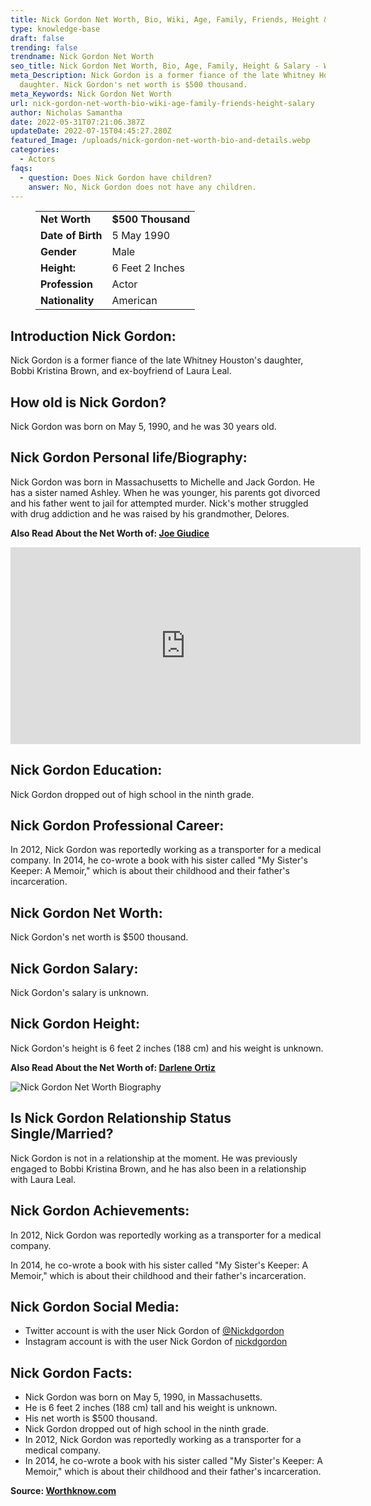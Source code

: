 ```yaml
---
title: Nick Gordon Net Worth, Bio, Wiki, Age, Family, Friends, Height & Salary
type: knowledge-base
draft: false
trending: false
trendname: Nick Gordon Net Worth
seo_title: Nick Gordon Net Worth, Bio, Age, Family, Height & Salary - WorthKnow
meta_Description: Nick Gordon is a former fiance of the late Whitney Houston's
  daughter. Nick Gordon's net worth is $500 thousand.
meta_Keywords: Nick Gordon Net Worth
url: nick-gordon-net-worth-bio-wiki-age-family-friends-height-salary
author: Nicholas Samantha
date: 2022-05-31T07:21:06.387Z
updateDate: 2022-07-15T04:45:27.280Z
featured_Image: /uploads/nick-gordon-net-worth-bio-and-details.webp
categories:
  - Actors
faqs:
  - question: Does Nick Gordon have children?
    answer: No, Nick Gordon does not have any children.
---
```

<figure class="wp-block-table is-style-stripes">
  <table>
    <tbody>
      <tr>
        <td>
          <strong>Net Worth</strong>
        </td>
        <td>
          <strong>$500 Thousand</strong>
        </td>
      </tr>
      <tr>
        <td>
          <strong>Date of Birth</strong>
        </td>
        <td>5 May 1990</td>
      </tr>
      <tr>
        <td>
          <strong>Gender</strong>
        </td>
        <td>Male</td>
      </tr>
      <tr>
        <td>
          <strong>Height:</strong>
        </td>
        <td>6 Feet 2 Inches</td>
      </tr>
      <tr>
        <td>
          <strong>Profession</strong>
        </td>
        <td>Actor</td>
      </tr>
      <tr>
        <td>
          <strong>Nationality</strong>
        </td>
        <td>American</td>
      </tr>
    </tbody>
  </table>
</figure>

## **Introduction Nick Gordon:**

Nick Gordon is a former fiance of the late Whitney Houston's daughter, Bobbi Kristina Brown, and ex-boyfriend of Laura Leal.

## **How old is Nick Gordon?**

Nick Gordon was born on May 5, 1990, and he was 30 years old.

## **Nick Gordon Personal life/Biography:**

Nick Gordon was born in Massachusetts to Michelle and Jack Gordon. He has a sister named Ashley. When he was younger, his parents got divorced and his father went to jail for attempted murder. Nick's mother struggled with drug addiction and he was raised by his grandmother, Delores.

**Also Read About the Net Worth of: <a href="https://worthknow.com/joe-giudice-net-worth-bio-wiki-age-family-friends-height-salary/" target="_blank" rel="noopener">Joe Giudice</a>**

<iframe width="560" height="315" src="https://www.youtube.com/embed/wESH1qnzRVo" title="YouTube video player" frameborder="0" allow="accelerometer; autoplay; clipboard-write; encrypted-media; gyroscope; picture-in-picture" allowfullscreen></iframe>

## **Nick Gordon Education:**

Nick Gordon dropped out of high school in the ninth grade.

## **Nick Gordon Professional Career:**

In 2012, Nick Gordon was reportedly working as a transporter for a medical company. In 2014, he co-wrote a book with his sister called "My Sister's Keeper: A Memoir," which is about their childhood and their father's incarceration.

## **Nick Gordon Net Worth:**

Nick Gordon's net worth is $500 thousand.

## **Nick Gordon Salary:**

Nick Gordon's salary is unknown.

## **Nick Gordon Height:**

Nick Gordon's height is 6 feet 2 inches (188 cm) and his weight is unknown.

**Also Read About the Net Worth of: <a href="https://worthknow.com/darlene-ortiz-net-worth-bio-wiki-age-family-friends-height-salary/" target="_blank" rel="noopener">Darlene Ortiz</a>**

![Nick Gordon Net Worth Biography](/uploads/nick-gordon-net-worth-.webp)

## **Is Nick Gordon Relationship Status Single/Married?**

Nick Gordon is not in a relationship at the moment. He was previously engaged to Bobbi Kristina Brown, and he has also been in a relationship with Laura Leal.

## **Nick Gordon Achievements:**

In 2012, Nick Gordon was reportedly working as a transporter for a medical company.

In 2014, he co-wrote a book with his sister called "My Sister's Keeper: A Memoir," which is about their childhood and their father's incarceration.

## **Nick Gordon Social Media:**

* Twitter account is with the user Nick Gordon of <a href="https://twitter.com/nickdgordon" target="_blank" rel="nofollow" rel="noopener">@Nickdgordon</a>
* Instagram account is with the user Nick Gordon of <a href="https://www.instagram.com/nickdgordon/" target="_blank" rel="nofollow" rel="noopener">nickdgordon</a>

## **Nick Gordon Facts:**

* Nick Gordon was born on May 5, 1990, in Massachusetts.
* He is 6 feet 2 inches (188 cm) tall and his weight is unknown.
* His net worth is $500 thousand.
* Nick Gordon dropped out of high school in the ninth grade.
* In 2012, Nick Gordon was reportedly working as a transporter for a medical company.
* In 2014, he co-wrote a book with his sister called "My Sister's Keeper: A Memoir," which is about their childhood and their father's incarceration.

**Source: <a href="https://worthknow.com/" target="_blank" rel="noopener">Worthknow.com</a>**